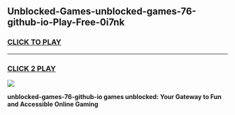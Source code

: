 
## Unblocked-Games-unblocked-games-76-github-io-Play-Free-0i7nk
<h3>
<a href="https://premium76.site?title=unblocked-games-76-github-io&ref=10A">CLICK TO PLAY</a></h3>
<hr>

<h3>
<a href="https://premium76.site?title=unblocked-games-76-github-io&ref=10A">CLICK 2 PLAY</a>
  
</h3>

<a href="https://premium76.site?title=unblocked-games-76-github-io&ref=10A"><img src="https://clearcache.store/games.png"></a>


**unblocked-games-76-github-io games unblocked: Your Gateway to Fun and Accessible Online Gaming**
